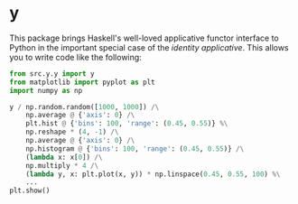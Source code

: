 # y

This package brings Haskell's well-loved applicative functor interface to Python in the important special case of the _identity applicative_. This allows you to write code like the following:

```python
from src.y.y import y
from matplotlib import pyplot as plt
import numpy as np

y / np.random.random([1000, 1000]) /\
    np.average @ {'axis': 0} /\
    plt.hist @ {'bins': 100, 'range': (0.45, 0.55)} %\
    np.reshape * (4, -1) /\
    np.average @ {'axis': 0} /\
    np.histogram @ {'bins': 100, 'range': (0.45, 0.55)} /\
    (lambda x: x[0]) /\
    np.multiply * 4 /\
    (lambda y, x: plt.plot(x, y)) * np.linspace(0.45, 0.55, 100) %\
    ...
plt.show()
```
